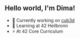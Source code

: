 ## Hello world, I'm Dima!
- 🔭 Currently working on [cub3d](https://github.com/oliferovych/cub3d)
- 🌱 Learning at 42 Heilbronn
- ⚡ At 42 Core Curriculum

